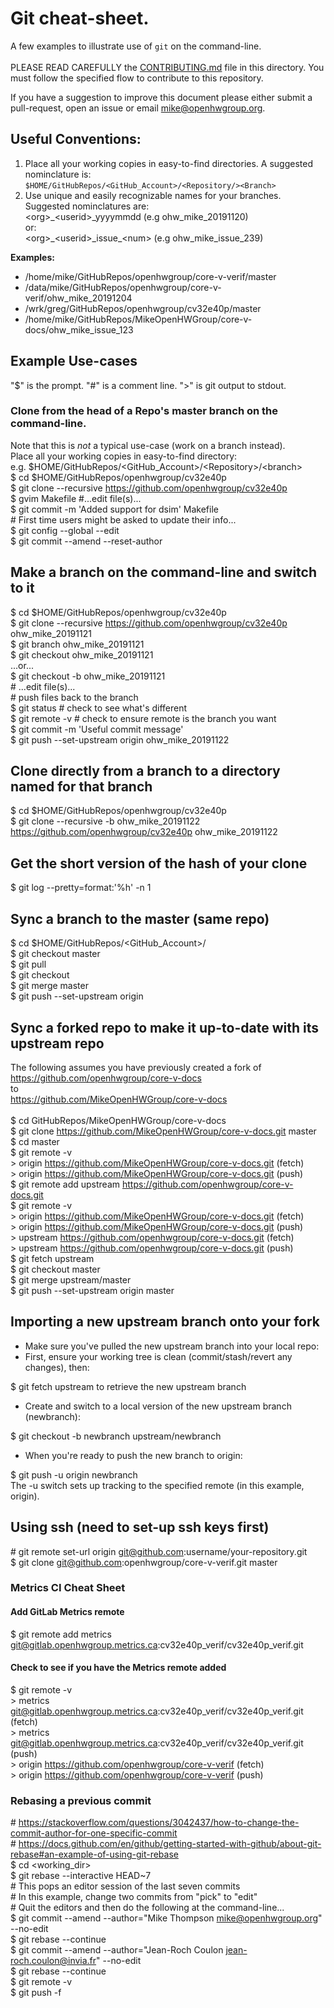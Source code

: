 # Git cheat-sheet.
A few examples to illustrate use of `git` on the command-line.<br><br>
PLEASE READ CAREFULLY the [CONTRIBUTING.md](https://github.com/openhwgroup/core-v-verif/blob/master/CONTRIBUTING.md)
file in this directory.  You must follow the specified flow to contribute to this repository.

If you have a suggestion to improve this document please either submit a pull-request, open an issue or email mike@openhwgroup.org.

## Useful Conventions:
1. Place all your working copies in easy-to-find directories.  A suggested
nominclature is:<br>
`$HOME/GitHubRepos/<GitHub_Account>/<Repository/><Branch>`
2. Use unique and easily recognizable names for your branches.  Suggested
nominclatures are:<br>
\<org\>\_\<userid\>_yyyymmdd    (e.g ohw_mike_20191120)
<br>or:<br>
\<org\>\_\<userid\>\_issue\_\<num\> (e.g ohw_mike_issue_239)<br>

**Examples:**
-   /home/mike/GitHubRepos/openhwgroup/core-v-verif/master
-   /data/mike/GitHubRepos/openhwgroup/core-v-verif/ohw_mike_20191204
-   /wrk/greg/GitHubRepos/openhwgroup/cv32e40p/master
-   /home/mike/GitHubRepos/MikeOpenHWGroup/core-v-docs/ohw_mike_issue_123

## Example Use-cases
"$" is the prompt.  "#" is a comment line. ">" is git output to stdout.

### Clone from the head of a Repo's master branch on the command-line.
Note that this is _not_ a typical use-case (work on a branch instead).<br>
Place all your working copies in easy-to-find directory:<br>
e.g. $HOME/GitHubRepos/<GitHub_Account>/\<Repository\>/\<branch\><br>
$ cd $HOME/GitHubRepos/openhwgroup/cv32e40p<br>
$ git clone --recursive https://github.com/openhwgroup/cv32e40p<br>
$ gvim Makefile #...edit file(s)...<br>
$ git commit -m 'Added support for dsim' Makefile <br>
\# First time users might be asked to update their info...<br>
$ git config --global --edit<br>
$ git commit --amend --reset-author<br>

## Make a branch on the command-line and switch to it
$ cd $HOME/GitHubRepos/openhwgroup/cv32e40p<br>
$ git clone --recursive https://github.com/openhwgroup/cv32e40p ohw_mike_20191121<br>
$ git branch ohw_mike_20191121<br>
$ git checkout ohw_mike_20191121<br>
     ...or...<br>
$ git checkout -b ohw_mike_20191121<br>
\# ...edit file(s)...<br>
\# push files back to the branch<br>
$ git status        # check to see what's different<br>
$ git remote -v     # check to ensure remote is the branch you want<br>
$ git commit -m 'Useful commit message'<br>
$ git push --set-upstream origin ohw_mike_20191122<br>

## Clone directly from a branch to a directory named for that branch
$ cd $HOME/GitHubRepos/openhwgroup/cv32e40p<br>
$ git clone --recursive -b ohw_mike_20191122 https://github.com/openhwgroup/cv32e40p ohw_mike_20191122<br>

## Get the short version of the hash of your clone
$ git log --pretty=format:'%h' -n 1

## Sync a branch to the master (same repo)
$ cd $HOME/GitHubRepos/<GitHub_Account>/<Repository/><Branch><br>
$ git checkout master<br>
$ git pull<br>
$ git checkout <Branch><br>
$ git merge master<br>
$ git push --set-upstream origin <Branch><br>

## Sync a forked repo to make it up-to-date with its upstream repo
The following assumes you have previously created a fork of<br>
    https://github.com/openhwgroup/core-v-docs<br>
to<br>
    https://github.com/MikeOpenHWGroup/core-v-docs<br><br>
$ cd GitHubRepos/MikeOpenHWGroup/core-v-docs<br>
$ git clone https://github.com/MikeOpenHWGroup/core-v-docs.git master<br>
$ cd master<br>
$ git remote -v<br>
  \> origin	https://github.com/MikeOpenHWGroup/core-v-docs.git (fetch)<br>
  \> origin	https://github.com/MikeOpenHWGroup/core-v-docs.git (push)<br>
$ git remote add upstream https://github.com/openhwgroup/core-v-docs.git<br>
$ git remote -v<br>
  \> origin	https://github.com/MikeOpenHWGroup/core-v-docs.git (fetch)<br>
  \> origin	https://github.com/MikeOpenHWGroup/core-v-docs.git (push)<br>
  \> upstream	https://github.com/openhwgroup/core-v-docs.git (fetch)<br>
  \> upstream	https://github.com/openhwgroup/core-v-docs.git (push)<br>
$ git fetch upstream<br>
$ git checkout master<br>
$ git merge upstream/master<br>
$ git push --set-upstream origin master<br>

## Importing a new upstream branch onto your fork

* Make sure you've pulled the new upstream branch into your local repo:
* First, ensure your working tree is clean (commit/stash/revert any changes), then:

$ git fetch upstream to retrieve the new upstream branch

* Create and switch to a local version of the new upstream branch (newbranch):

$ git checkout -b newbranch upstream/newbranch

* When you're ready to push the new branch to origin:

$ git push -u origin newbranch
<br>
The -u switch sets up tracking to the specified remote (in this example, origin).


## Using ssh (need to set-up ssh keys first)
\# git remote set-url origin git@github.com:username/your-repository.git<br>
$ git clone git@github.com:openhwgroup/core-v-verif.git master<br>

### Metrics CI Cheat Sheet
#### Add GitLab Metrics remote
$ git remote add metrics git@gitlab.openhwgroup.metrics.ca:cv32e40p_verif/cv32e40p_verif.git

#### Check to see if you have the Metrics remote added
$ git remote -v<br>
  \> metrics	git@gitlab.openhwgroup.metrics.ca:cv32e40p_verif/cv32e40p_verif.git (fetch)<br>
  \> metrics	git@gitlab.openhwgroup.metrics.ca:cv32e40p_verif/cv32e40p_verif.git (push)<br>
  \> origin	https://github.com/openhwgroup/core-v-verif (fetch)<br>
  \> origin	https://github.com/openhwgroup/core-v-verif (push)<br>

### Rebasing a previous commit
\# https://stackoverflow.com/questions/3042437/how-to-change-the-commit-author-for-one-specific-commit<br>
\# https://docs.github.com/en/github/getting-started-with-github/about-git-rebase#an-example-of-using-git-rebase<br>
$ cd \<working_dir\><br>
$ git rebase --interactive HEAD~7<br>
\# This pops an editor session of the last seven commits<br>
\# In this example, change two commits from "pick" to "edit"<br>
\# Quit the editors and then do the following at the command-line...<br>
$ git commit --amend --author="Mike Thompson <mike@openhwgroup.org>" --no-edit<br>
$ git rebase --continue<br>
$ git commit --amend --author="Jean-Roch Coulon <jean-roch.coulon@invia.fr>" --no-edit<br>
$ git rebase --continue<br>
$ git remote -v<br>
$ git push -f<br>
